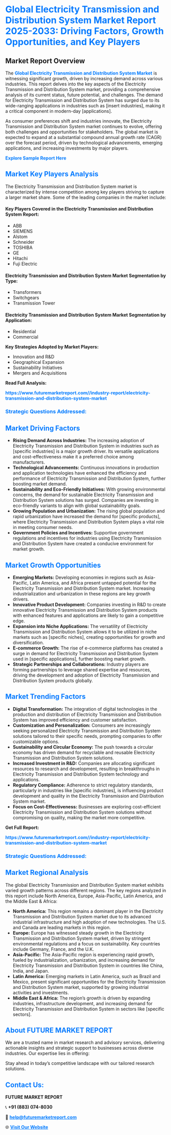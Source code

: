 <h1 style="color: #007BFF;">Global Electricity Transmission and Distribution System Market Report 2025-2033: Driving Factors, Growth Opportunities, and Key Players</h1>

<section id="overview">
<h2>Market Report Overview</h2>
<p>The <a href="https://www.futuremarketreport.com//industry-report/electricity-transmission-and-distribution-system-market" style="color: #007BFF; text-decoration: none;"><strong>Global Electricity Transmission and Distribution System Market</strong></a> is witnessing significant growth, driven by increasing demand across various industries. This report delves into the key aspects of the Electricity Transmission and Distribution System market, providing a comprehensive analysis of its current status, future potential, and challenges. The demand for Electricity Transmission and Distribution System has surged due to its wide-ranging applications in industries such as [insert industries], making it a critical component in modern-day [applications].</p>
<p>As consumer preferences shift and industries innovate, the Electricity Transmission and Distribution System market continues to evolve, offering both challenges and opportunities for stakeholders. The global market is expected to expand at a substantial compound annual growth rate (CAGR) over the forecast period, driven by technological advancements, emerging applications, and increasing investments by major players.</p>
</section>

<section id="overview">
<p><a href="https://www.futuremarketreport.com//request-sample/reportId=53105" style="color: #007BFF; text-decoration: none;"><strong>Explore Sample Report Here</strong></a></p>
</section>

<section id="key-players">
<h2 style="color: #007BFF;">Market Key Players Analysis</h2>
<p>The Electricity Transmission and Distribution System market is characterized by intense competition among key players striving to capture a larger market share. Some of the leading companies in the market include:</p>
<h4>Key Players Covered in the Electricity Transmission and Distribution System Report:</h4>
<ul><li>ABB</li><li>SIEMENS</li><li>Alstom</li><li>Schneider</li><li>TOSHIBA</li><li>GE</li><li>Hitachi</li><li>Fuji Electric</li></ul>
<h4>Electricity Transmission and Distribution System Market Segmentation by Type:</h4>
<ul><li>Transformers</li><li>Switchgears</li><li>Transmission Tower</li></ul>

<h4>Electricity Transmission and Distribution System Market Segmentation by Application:</h4>
<ul><li>Residential</li><li>Commercial</li></ul>
<p><strong>Key Strategies Adopted by Market Players:</strong></p>
<ul>
<li>Innovation and R&D</li>
<li>Geographical Expansion</li>
<li>Sustainability Initiatives</li>
<li>Mergers and Acquisitions</li>
</ul>
</section>

<section>
<p><strong>Read Full Analysis: </strong></p><a href="https://www.futuremarketreport.com//industry-report/electricity-transmission-and-distribution-system-market" style="color: #007BFF; text-decoration: none;"><strong>https://www.futuremarketreport.com//industry-report/electricity-transmission-and-distribution-system-market</strong></a>
<h3 style="color: #007BFF;">Strategic Questions Addressed:</h3>
</section>

<section id="driving-factors">
<h2 style="color: #007BFF;">Market Driving Factors</h2>
<ul>
<li><strong>Rising Demand Across Industries:</strong> The increasing adoption of Electricity Transmission and Distribution System in industries such as [specific industries] is a major growth driver. Its versatile applications and cost-effectiveness make it a preferred choice among manufacturers.</li>
<li><strong>Technological Advancements:</strong> Continuous innovations in production and application technologies have enhanced the efficiency and performance of Electricity Transmission and Distribution System, further boosting market demand.</li>
<li><strong>Sustainability and Eco-Friendly Initiatives:</strong> With growing environmental concerns, the demand for sustainable Electricity Transmission and Distribution System solutions has surged. Companies are investing in eco-friendly variants to align with global sustainability goals.</li>
<li><strong>Growing Population and Urbanization:</strong> The rising global population and rapid urbanization have increased the demand for [specific products], where Electricity Transmission and Distribution System plays a vital role in meeting consumer needs.</li>
<li><strong>Government Policies and Incentives:</strong> Supportive government regulations and incentives for industries using Electricity Transmission and Distribution System have created a conducive environment for market growth.</li>
</ul>
</section>

<section id="growth-opportunities">
<h2 style="color: #007BFF;">Market Growth Opportunities</h2>
<ul>
<li><strong>Emerging Markets:</strong> Developing economies in regions such as Asia-Pacific, Latin America, and Africa present untapped potential for the Electricity Transmission and Distribution System market. Increasing industrialization and urbanization in these regions are key growth drivers.</li>
<li><strong>Innovative Product Development:</strong> Companies investing in R&D to create innovative Electricity Transmission and Distribution System products with enhanced features and applications are likely to gain a competitive edge.</li>
<li><strong>Expansion into Niche Applications:</strong> The versatility of Electricity Transmission and Distribution System allows it to be utilized in niche markets such as [specific niches], creating opportunities for growth and diversification.</li>
<li><strong>E-commerce Growth:</strong> The rise of e-commerce platforms has created a surge in demand for Electricity Transmission and Distribution System used in [specific applications], further boosting market growth.</li>
<li><strong>Strategic Partnerships and Collaborations:</strong> Industry players are forming partnerships to leverage shared expertise and resources, driving the development and adoption of Electricity Transmission and Distribution System products globally.</li>
</ul>
</section>

<section id="trending-factors">
<h2 style="color: #007BFF;">Market Trending Factors</h2>
<ul>
<li><strong>Digital Transformation:</strong> The integration of digital technologies in the production and distribution of Electricity Transmission and Distribution System has improved efficiency and customer satisfaction.</li>
<li><strong>Customization and Personalization:</strong> Consumers are increasingly seeking personalized Electricity Transmission and Distribution System solutions tailored to their specific needs, prompting companies to offer customizable options.</li>
<li><strong>Sustainability and Circular Economy:</strong> The push towards a circular economy has driven demand for recyclable and reusable Electricity Transmission and Distribution System solutions.</li>
<li><strong>Increased Investment in R&D:</strong> Companies are allocating significant resources to research and development, resulting in breakthroughs in Electricity Transmission and Distribution System technology and applications.</li>
<li><strong>Regulatory Compliance:</strong> Adherence to strict regulatory standards, particularly in industries like [specific industries], is influencing product development and quality in the Electricity Transmission and Distribution System market.</li>
<li><strong>Focus on Cost-Effectiveness:</strong> Businesses are exploring cost-efficient Electricity Transmission and Distribution System solutions without compromising on quality, making the market more competitive.</li>
</ul>
</section>

<section>
<p><strong>Get Full Report: </strong></p><a href="https://www.futuremarketreport.com//industry-report/electricity-transmission-and-distribution-system-market" style="color: #007BFF; text-decoration: none;"><strong>https://www.futuremarketreport.com//industry-report/electricity-transmission-and-distribution-system-market</strong></a>
<h3 style="color: #007BFF;">Strategic Questions Addressed:</h3>
</section>


<section id="regional-analysis">
<h2 style="color: #007BFF;">Market Regional Analysis</h2>
<p>The global Electricity Transmission and Distribution System market exhibits varied growth patterns across different regions. The key regions analyzed in this report include North America, Europe, Asia-Pacific, Latin America, and the Middle East & Africa:</p>
<ul>
<li><strong>North America:</strong> This region remains a dominant player in the Electricity Transmission and Distribution System market due to its advanced industrial infrastructure and high adoption of new technologies. The U.S. and Canada are leading markets in this region.</li>
<li><strong>Europe:</strong> Europe has witnessed steady growth in the Electricity Transmission and Distribution System market, driven by stringent environmental regulations and a focus on sustainability. Key countries include Germany, France, and the U.K.</li>
<li><strong>Asia-Pacific:</strong> The Asia-Pacific region is experiencing rapid growth, fueled by industrialization, urbanization, and increasing demand for Electricity Transmission and Distribution System in countries like China, India, and Japan.</li>
<li><strong>Latin America:</strong> Emerging markets in Latin America, such as Brazil and Mexico, present significant opportunities for the Electricity Transmission and Distribution System market, supported by growing industrial activities and investments.</li>
<li><strong>Middle East & Africa:</strong> The region’s growth is driven by expanding industries, infrastructure development, and increasing demand for Electricity Transmission and Distribution System in sectors like [specific sectors].</li>
</ul>
</section>

<footer>
<h2 style="color: #007BFF;">About FUTURE MARKET REPORT</h2>
<p>We are a trusted name in market research and advisory services, delivering actionable insights and strategic support to businesses across diverse industries. Our expertise lies in offering:</p>

<p>Stay ahead in today’s competitive landscape with our tailored research solutions.</p>

<h2 style="color: #007BFF;">Contact Us:</h2>
<p><strong>FUTURE MARKET REPORT</strong></p>
<p>📞 <strong>+91 (883) 074-8030</strong></p>
<p>📧 <strong><a href="mailto:help@futuremarketreport.com" style="color: #007BFF;">help@futuremarketreport.com</a></strong></p>
<p>🌐 <strong><a href="https://www.futuremarketreport.com/" style="color: #007BFF;">Visit Our Website</a></strong></p>
</footer>